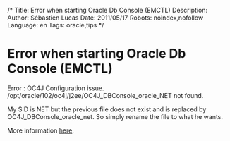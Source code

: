 /*
Title: Error when starting Oracle Db Console (EMCTL)
Description: 
Author: Sébastien Lucas
Date: 2011/05/17
Robots: noindex,nofollow
Language: en
Tags: oracle,tips
*/
# Error when starting Oracle Db Console (EMCTL)

Error : OC4J Configuration issue. /opt/oracle/102/oc4j/j2ee/OC4J_DBConsole_oracle_NET not found.

My SID is NET but the previous file does not exist and is replaced by OC4J_DBConsole_oracle_net. So simply rename the file to what he wants.

More information [here](http://forums.oracle.com/forums/thread.jspa?threadID=511549).







